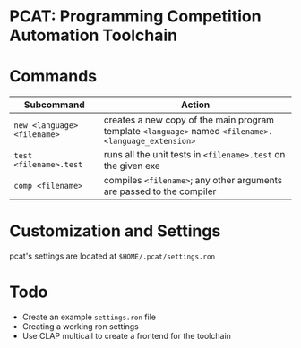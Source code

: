 # PCAT: Programming Competition Automation Toolchain

# Commands
| Subcommand | Action |
| ------- | ------ |
| `new <language> <filename>` | creates a new copy of the main program template `<language>` named `<filename>.<language_extension>` |
| `test <filename>.test` | runs all the unit tests in `<filename>.test` on the given exe |
| `comp <filename>` | compiles `<filename>`; any other arguments are passed to the compiler |

# Customization and Settings
pcat's settings are located at `$HOME/.pcat/settings.ron`

# Todo
- Create an example `settings.ron` file
- Creating a working ron settings
- Use CLAP multicall to create a frontend for the toolchain